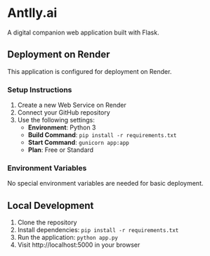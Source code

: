 # Antlly.ai

A digital companion web application built with Flask.

## Deployment on Render

This application is configured for deployment on Render.

### Setup Instructions

1. Create a new Web Service on Render
2. Connect your GitHub repository
3. Use the following settings:
   - **Environment**: Python 3
   - **Build Command**: `pip install -r requirements.txt`
   - **Start Command**: `gunicorn app:app`
   - **Plan**: Free or Standard

### Environment Variables

No special environment variables are needed for basic deployment.

## Local Development

1. Clone the repository
2. Install dependencies: `pip install -r requirements.txt`
3. Run the application: `python app.py`
4. Visit http://localhost:5000 in your browser
